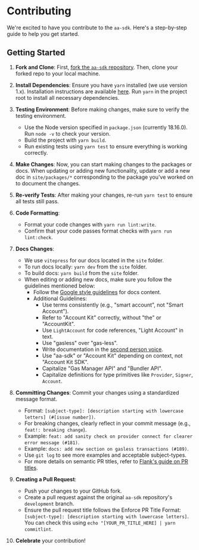 # Contributing

We're excited to have you contribute to the `aa-sdk`. Here's a step-by-step guide to help you get started.

## Getting Started

1. **Fork and Clone**: First, [fork the `aa-sdk` repository](https://github.com/alchemyplatform/aa-sdk/fork). Then, clone your forked repo to your local machine.

2. **Install Dependencies**: Ensure you have `yarn` installed (we use version 1.x). Installation instructions are available [here](https://classic.yarnpkg.com/lang/en/docs/install). Run `yarn` in the project root to install all necessary dependencies.

3. **Testing Environment**: Before making changes, make sure to verify the testing environment.

   - Use the Node version specified in `package.json` (currently 18.16.0). Run `node -v` to check your version.
   - Build the project with `yarn build`.
   - Run existing tests using `yarn test` to ensure everything is working correctly.

4. **Make Changes**: Now, you can start making changes to the packages or docs. When updating or adding new functionality, update or add a new doc in `site/packages/*` corresponding to the package you've worked on to document the changes.

5. **Re-verify Tests**: After making your changes, re-run `yarn test` to ensure all tests still pass.

6. **Code Formatting**:

   - Format your code changes with `yarn run lint:write`.
   - Confirm that your code passes format checks with `yarn run lint:check`.

7. **Docs Changes**:

   - We use `vitepress` for our docs located in the `site` folder.
   - To run docs locally: `yarn dev` from the `site` folder.
   - To build docs: `yarn build` from the `site` folder.
   - When editing or adding new docs, make sure you follow the guidelines mentioned below:
     - Follow the [Google style guidelines](https://developers.google.com/style) for docs content.
     - Additional Guidelines:
       - Use terms consistently (e.g., "smart account", not "Smart Account").
       - Refer to "Account Kit" correctly, without "the" or "AccountKit".
       - Use `LightAccount` for code references, "Light Account" in text.
       - Use "gasless" over "gas-less".
       - Write documentation in the [second person voice](https://developers.google.com/style/person).
       - Use "aa-sdk" or "Account Kit" depending on context, not "Account Kit SDK".
       - Capitalize "Gas Manager API" and "Bundler API".
       - Capitalize definitions for type primitives like `Provider`, `Signer`, `Account`.

8. **Committing Changes**: Commit your changes using a standardized message format.

   - Format: `[subject-type]: [description starting with lowercase letters] (#[issue number])`.
   - For breaking changes, clearly reflect in your commit message (e.g., `feat!: breaking change`).
   - Example: `feat: add sanity check on provider connect for clearer error message (#181)`.
   - Example: `docs: add new section on gasless transactions (#189)`.
   - Use `git log` to see more examples and acceptable subject-types.
   - For more details on semantic PR titles, refer to [Flank's guide on PR titles](https://flank.github.io/flank/pr_titles/).

9. **Creating a Pull Request**:

   - Push your changes to your GitHub fork.
   - Create a pull request against the original `aa-sdk` repository's `development` branch.
   - Ensure the pull request title follows the Enforce PR Title Format: `[subject-type]: [description starting with lowercase letters]`. You can check this using `echo "[YOUR_PR_TITLE_HERE] | yarn commitlint`.

10. **Celebrate** your contribution!
